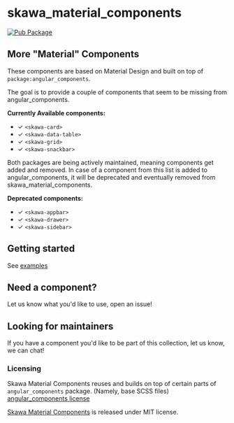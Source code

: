 # skawa_material_components

[![Pub Package](https://img.shields.io/pub/v/skawa_material_components.svg)](https://pub.dartlang.org/packages/skawa_material_components)

## More "Material" Components

These components are based on Material Design and built on top of `package:angular_components`. 

The goal is to provide a couple of components that seem to be missing from angular_components.

**Currently Available components:**

* ✓ `<skawa-card>`
* ✓ `<skawa-data-table>`
* ✓ `<skawa-grid>`
* ✓ `<skawa-snackbar>`

Both packages are being actively maintained, meaning components get added and removed.
In case of a component from this list is added to angular_components, it will be 
deprecated and eventually removed from skawa_material_components.

**Deprecated components:**

* ✓ `<skawa-appbar>`
* ✓ `<skawa-drawer>`
* ✓ `<skawa-sidebar>`


## Getting started

See [examples](https://github.com/skawa-universe/skawa_components_example)

## Need a component?

Let us know what you'd like to use, open an issue!

## Looking for maintainers

If you have a component you'd like to be part of this collection, let us know, we can chat!

### Licensing

Skawa Material Components reuses and builds on top of certain parts of `angular_components` package. (Namely, base SCSS files)
[angular_components license](https://github.com/dart-lang/angular_components/blob/master/LICENSE)

[Skawa Material Components](https://github.com/skawa-universe/skawa_components/tree/master/skawa_material_components)
 is released under MIT license.